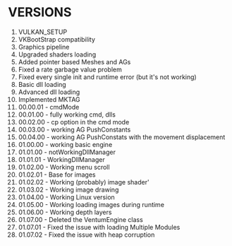 # VERSIONS
1. VULKAN_SETUP
2. VKBootStrap compatibility
3. Graphics pipeline
4. Upgraded shaders loading
5. Added pointer based Meshes and AGs
6. Fixed a rate garbage value problem
7. Fixed every single init and runtime error (but it's not working)
8. Basic dll loading
9. Advanced dll loading
10. Implemented MKTAG
11. 00.00.01 - cmdMode
12. 00.01.00 - fully working cmd, dlls
13. 00.02.00 - cp option in the cmd mode
14. 00.03.00 - working AG PushConstants
15. 00.04.00 - working AG PushConstats with the movement displacement
16. 01.00.00 - working basic engine
17. 01.01.00 - notWorkingDllManager
18. 01.01.01 - WorkingDllManager
19. 01.02.00 - Working menu scroll
20. 01.02.01 - Base for images
21. 01.02.02 - Working (probably) image shader'
22. 01.03.02 - Working image drawing
23. 01.04.00 - Working Linux version
24. 01.05.00 - Working loading images during runtime
25. 01.06.00 - Working depth layers
26. 01.07.00 - Deleted the VentumEngine class
27. 01.07.01 - Fixed the issue with loading Multiple Modules
28. 01.07.02 - Fixed the issue with heap corruption